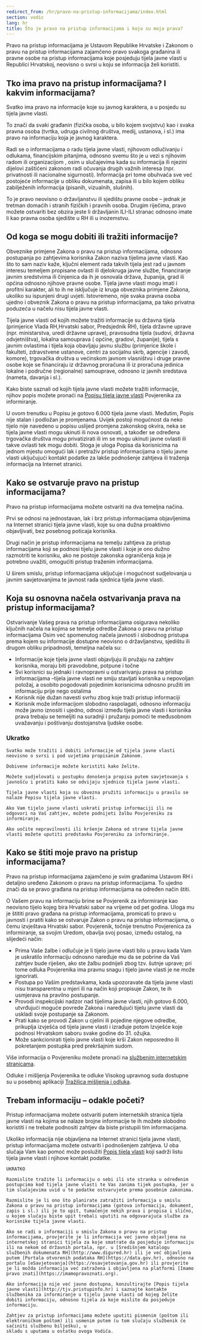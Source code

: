 ```yaml
---
redirect_from: /hr/pravo-na-pristup-informacijama/index.html
section: vodic
lang: hr
title: Što je pravo na pristup informacijama i koja su moja prava?
---
```


Pravo na pristup informacijama je Ustavom Republike Hrvatske i Zakonom o pravu na pristup informacijama  zajamčeno pravo svakoga građanina ili pravne osobe na pristup informacijama koje posjeduju tijela javne vlasti u Republici Hrvatskoj, neovisno o svrsi u koju se informacija želi koristiti.

## Tko ima pravo na pristup informacijama? I kakvim informacijama?

Svatko ima pravo na informacije koje su javnog karaktera, a u posjedu su tijela javne vlasti.

To znači da svaki građanin (fizička osoba, u bilo kojem svojstvu) kao i svaka pravna osoba (tvrtka, udruga civilnog društva, medij, ustanova, i sl.) ima pravo na informaciju koja je javnog karaktera. 

Radi se o informacijama o radu tijela javne vlasti, njihovom odlučivanju i odlukama, financijskim pitanjima, odnosno svemu što je u vezi s njihovim radom ili organizacijom , osim u slučajevima kada su  informacija ili njezini dijelovi zaštićeni zakonom radi očuvanja drugih važnih interesa (npr. privatnosti ili nacionalne sigurnosti). Informacija pri tome obuhvaća sve već postojeće informacije u obliku dokumenata, zapisa ili u bilo kojem obliku zabilježenih informacija (pisanih, vizualnih, slušnih).

To je pravo neovisno o državljanstvu ili sjedištu pravne osobe – jednak je tretman domaćih i stranih fizičkih i pravnih osoba. Drugim riječima, pravo možete ostvariti bez obzira jeste li državljanin ILI-ILI stranac odnosno imate li kao pravna osoba sjedište u RH ili u inozemstvu.

## Od koga se mogu dobiti ili tražiti informacije?

Obveznike primjene Zakona o pravu na pristup informacijama, odnosno postupanja po zahtjevima korisnika Zakon naziva tijelima javne vlasti. Kao što to sam naziv kaže, ključni element rada takvih tijela jest rad u javnom interesu temeljem propisane ovlasti ili djelokruga javne službe, financiranje javnim sredstvima ili činjenica da ih je osnovala država, županija, grad ili općina odnosno njihove pravne osobe. Tijela javne vlasti mogu imati i profitni karakter, ali to ih ne isključuje iz kruga obveznika primjene Zakona, ukoliko su ispunjeni drugi uvjeti. Istovremeno, nije svaka pravna osoba ujedno i obveznik Zakona o pravu na pristup informacijama, pa tako privatna poduzeća u načelu nisu tijela javne vlasti.

Tijela javne vlasti od kojih možete tražiti informacije su državna tijela (primjerice Vlada RH,Hrvatski sabor, Predsjednik RH), tijela državne uprave (npr. ministarstva, uredi državne uprave), pravosudna tijela (sudovi, državna odvjetništva), lokalna samouprava ( općine, gradovi, županije), tijela s javnim ovlastima i tijela koja obavljaju javnu službu (primjerice škole i fakulteti, zdravstvene ustanove, centri za socijalnu skrb, agencije i zavodi, komore), trgovačka društva u većinskom javnom vlasništvu i druge pravne osobe koje se financiraju iz državnog proračuna ili iz proračuna jedinica lokalne i područne (regionalne) samouprave, odnosno iz javnih sredstava (nameta, davanja i sl.).

Kako biste saznali od kojih tijela javne vlasti možete tražiti informacije, njihov popis možete pronaći na [Popisu tijela javne vlasti](http://tjv.pristupinfo.hr) Povjerenika za informiranje.

U ovom trenutku u Popisu je gotovo 6.000 tijela javne vlasti. Međutim, Popis nije stalan i podložan je promjenama. Uvijek postoji mogućnost da neko tijelo nije navedeno u popisu uslijed promjena zakonskog okvira,  neka se tijela javne vlasti mogu ukinuti ili nova osnovati, a također  se određena trgovačka društva mogu privatizirati ili im se mogu ukinuti javne ovlasti ili takve ovlasti tek mogu dobiti.  Stoga je uloga Popisa da korisnicima na jednom mjestu omogući lak i pretraživ pristup informacijama o tijelu javne vlasti uključujući kontakt podatke za lakše podnošenje zahtjeva ili traženja informacija na Internet stranici.

## Kako se ostvaruje pravo na pristup informacijama?

Pravo na pristup informacijama možete ostvariti na dva temeljna načina.

Prvi se odnosi na jednostavan, lak i brz pristup informacijama objavljenima na Internet stranici tijela javne vlasti, koje su ona dužna proaktivno objavljivati, bez posebnog poticaja korisnika.

Drugi način je pristup informacijama na temelju zahtjeva za pristup informacijama koji se podnosi tijelu javne vlasti i koje je ono dužno razmotriti te korisniku, ako ne postoje zakonska ograničenja koja je potrebno uvažiti, omogućiti pristup traženim informacijama.

U širem smislu, pristup informacijama uključuje i mogućnost sudjelovanja u javnim savjetovanjima te javnost rada sjednica tijela javne vlasti.

## Koja su osnovna načela ostvarivanja prava na pristup informacijama?

Ostvarivanje Vašeg prava na pristup informacijama osigurava nekoliko ključnih načela na kojima se temelje odredbe Zakona o pravu na pristup informacijama 
Osim već spomenutog načela javnosti i slobodnog pristupa prema kojem su informacije dostupne neovisno o državljanstvu, sjedištu ili drugom obliku pripadnosti,  temeljna načela su: 

- Informacije koje tijela javne vlasti objavljuju ili pružaju na zahtjev korisnika, moraju biti pravodobne, potpune i točne
- Svi korisnici su jednaki i ravnopravni u ostvarivanju prava na pristup informacijama –tijela javne vlasti ne smiju stavljati korisnika u nepovoljan položaj, a osobito pogodovati pojedinim korisnicima odnosno pružiti im informaciju prije nego ostalima
- Korisnik nije dužan navesti svrhu zbog koje traži pristup informaciji 
- Korisnik može informacijom slobodno raspolagati, odnosno informaciju može javno iznositi i ujedno, odnosi između tijela javne vlasti i korisnika prava trebaju se temeljiti na suradnji i pružanju pomoći te međusobnom uvažavanju i poštivanju dostojanstva ljudske osobe.

### Ukratko

```
Svatko može tražiti i dobiti informacije od tijela javne vlasti neovisno o svrsi i pod uvjetima propisanim Zakonom.

Dobivene informacije možete koristiti kako želite.

Možete sudjelovati u postupku donošenja propisa putem savjetovanja s javnošću i pratiti kako se odvijaju sjednice tijela javne vlasti.

Tijela javne vlasti koja su obvezna pružiti informaciju u pravilu se nalaze Popisu tijela javne vlasti.

Ako Vam tijelo javne vlasti uskrati pristup informaciji ili ne odgovori na Vaš zahtjev, možete podnijeti žalbu Povjereniku za informiranje.

Ako uočite nepravilnosti ili kršenje Zakona od strane tijela javne vlasti možete uputiti predstavku Povjereniku za informiranje.
```

## Kako se štiti moje pravo na pristup informacijama?

Pravo na pristup informacijama zajamčeno je svim građanima Ustavom RH i detaljno uređeno Zakonom o pravu na pristup informacijama. To ujedno znači da se pravo građana na pristup informacijama na određen način štiti.

O Vašem pravu na informaciju brine se Povjerenik za informiranje kao neovisno tijelo kojeg bira Hrvatski sabor na vrijeme od pet godina. Uloga mu je štititi pravo građana na pristup informacijama, promicati to pravo u javnosti i pratiti kako se ostvaruje Zakon o pravu na pristup informacijama, o čemu izvještava Hrvatski sabor. 
Povjerenik, točnije trenutno Povjerenica za informiranje, sa svojim Uredom, obavlja svoj posao, između ostalog, na slijedeći način: 

- Prima Vaše žalbe i odlučuje je li tijelo javne vlasti bilo u pravu kada Vam je uskratilo informaciju odnosno naređuje mu da se pobrine da Vaš zahtjev bude riješen, ako ste žalbu podnijeli zbog tzv. šutnje uprave; pri tome odluka Povjerenika ima pravnu snagu i tijelo javne vlasti je ne može ignorirati.
- Postupa po Vašim predstavkama, kada upozoravate da tijela javne vlasti nisu transparentna u mjeri ili na način koji propisuje Zakon, te ih usmjerava na pravilno postupanje.
- Provodi inspekcijski nadzor nad tijelima javne vlasti, njih gotovo 6.000, utvrđujući moguće povrede Zakona i naređujući tijelu javne vlasti da uskladi svoje postupanje sa Zakonom.
- Prati kako se provodi Zakon u cjelini ili pojedine njegove odredbe, prikuplja izvješća od tijela javne vlasti i izrađuje potom Izvješće koje podnosi Hrvatskom saboru svake godine do 31. ožujka.
- Može sankcionirati tijelo javne vlasti koje krši Zakon neposredno ili pokretanjem postupka pred prekršajnim sudom.

Više informacija o Povjereniku možete pronaći na [službenim internetskim stranicama](http://www.pristupinfo.hr).

Odluke i mišljenja Povjerenika te odluke Visokog upravnog suda dostupne su u posebnoj aplikaciji [Tražilica mišljenja i odluka](http://tom.pristupinfo.hr).

## Trebam informaciju – odakle početi?

Pristup informacijama možete ostvariti putem internetskih stranica tijela javne vlasti na kojima se nalaze brojne informacije te ih možete slobodno koristiti i ne trebate podnositi zahtjev da biste pristupili tim informacijama.

Ukoliko informacija nije objavljena na Internet stranici tijela javne vlasti, pristup informacijama možete ostvariti i podnošenjem zahtjeva. U oba slučaja Vam kao pomoć može poslužiti [Popis tijela vlasti](http://tjv.pristupinfo.hr) koji sadrži listu tijela javne vlasti i njihove kontakt podatke.

```
UKRATKO

Razmislite tražite li informaciju o sebi ili ste stranka u određenim postupcima kod tijela javne vlasti te Vas zanima tijek postupka, jer u tim slučajevima uvid u te podatke ostvarujete prema posebnim zakonima.

Razmislite je li ono što planirate zatražiti informacija u smislu Zakona o pravu na pristup informacijama (gotova informacija, dokument, zapis i sl.) ili je to upit, tumačenje nekih prava i propisa i slično, u kojem slučaju biste upit trebali uputiti na odgovarajuća službe za korisnike tijela javne vlasti.

Ako se radi o informaciji u smislu Zakona o pravu na pristup informacijama, provjerite je li informacija već javno objavljena na internetskoj stranici tijela za koje smatrate da posjeduje informaciju ili na nekom od državnih portala, npr. u [Središnjem katalogu službenih dokumenata RH](http://www.digured.hr) ili je već objavljena putem [Portala otvorenih podataka RH](https://data.gov.hr), odnosno na portalu [eSavjetovanja](https://esavjetovanja.gov.hr) ili provjerite je li možda informacija već zatražena i objavljena na platformi [Imamo pravo znati](https://imamopravoznati.org).

Ako informacija nije već javno dostupna, konzultirajte [Popis tijela javne vlasti](http://tjv.pristupinfo.hr) i saznajte kontakte službenika za informiranje u tijelu javne vlasti od kojeg želite dobiti informaciju, odnosno tijela za koje mislite da posjeduje informaciju.

Zahtjev za pristup informacijama možete uputiti pismenim (poštom ili elektroničkom poštom) ili usmenim putem (u tom slučaju službenik će sačiniti službenu bilješku), u
skladu s uputama u ostatku ovoga Vodiča.
```
